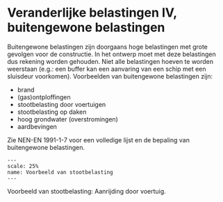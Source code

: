 # Veranderlijke belastingen IV, buitengewone belastingen

Buitengewone belastingen zijn doorgaans hoge belastingen met grote gevolgen voor de constructie. In het ontwerp moet met deze belastingen dus rekening worden gehouden. Niet alle belastingen hoeven te worden weerstaan (e.g.: een buffer kan een aanvaring van een schip met een sluisdeur voorkomen). Voorbeelden van buitengewone belastingen zijn:

- brand
- (gas)ontploffingen
- stootbelasting door voertuigen
- stootbelasting op daken
- hoog grondwater (overstromingen)
- aardbevingen

Zie NEN-EN 1991-1-7 voor een volledige lijst en de bepaling van buitengewone belastingen.

```{figure} Images/3841.jpg
---
scale: 25%
name: Voorbeeld van stootbelasting
---
```

Voorbeeld van stootbelasting: Aanrijding door voertuig.
